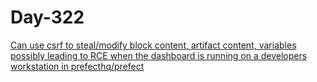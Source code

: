 # Day-322

[Can use csrf to steal/modify block content, artifact content, variables possibly leading to RCE when the dashboard is running on a developers workstation in prefecthq/prefect](https://huntr.com/bounties/dab47d99-551c-4355-9ab1-c99cb90235af/)
